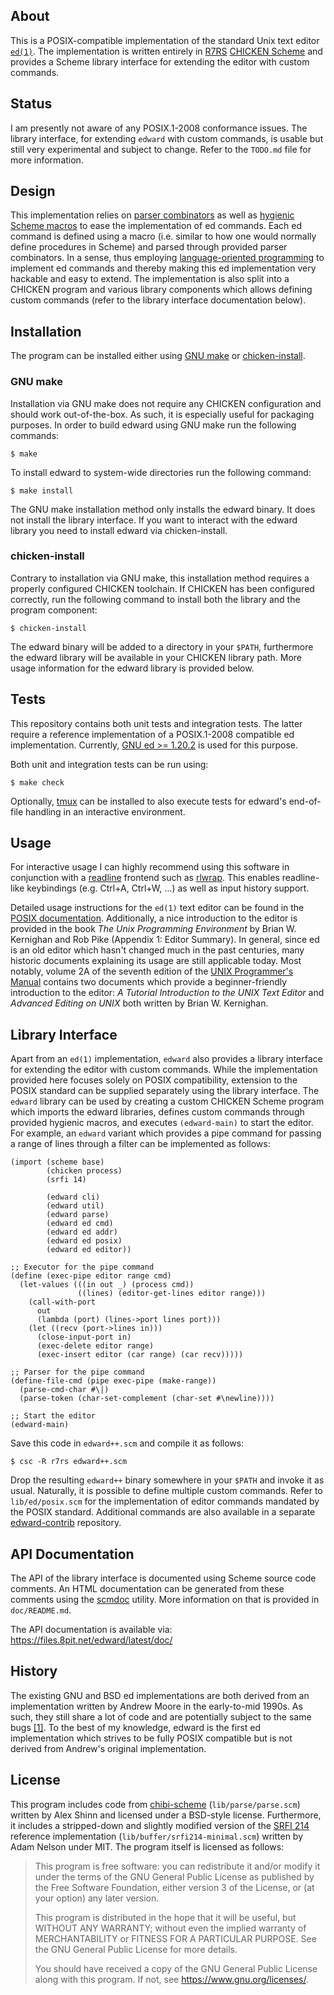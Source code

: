 ## About

This is a POSIX-compatible implementation of the standard Unix text
editor [`ed(1)`][ed posix]. The implementation is written entirely in
[R7RS][r7rs] [CHICKEN Scheme][chicken] and provides a Scheme library
interface for extending the editor with custom commands.

## Status

I am presently not aware of any POSIX.1-2008 conformance issues. The
library interface, for extending `edward` with custom commands, is
usable but still very experimental and subject to change. Refer to
the `TODO.md` file for more information.

## Design

This implementation relies on [parser combinators][parser combinators]
as well as [hygienic Scheme macros][hygienic macros] to ease the
implementation of ed commands. Each ed command is defined using a macro
(i.e. similar to how one would normally define procedures in Scheme) and
parsed through provided parser combinators. In a sense, thus employing
[language-oriented programming][language-oriented programming] to
implement ed commands and thereby making this ed implementation very
hackable and easy to extend. The implementation is also split into a
CHICKEN program and various library components which allows defining
custom commands (refer to the library interface documentation below).

## Installation

The program can be installed either using [GNU make][gnu make] or
[chicken-install][chicken egg-install].

### GNU make

Installation via GNU make does not require any CHICKEN configuration
and should work out-of-the-box. As such, it is especially useful for
packaging purposes. In order to build edward using GNU make run the
following commands:

	$ make

To install edward to system-wide directories run the following command:

	$ make install

The GNU make installation method only installs the edward binary. It
does not install the library interface. If you want to interact with
the edward library you need to install edward via chicken-install.

### chicken-install

Contrary to installation via GNU make, this installation method requires
a properly configured CHICKEN toolchain. If CHICKEN has been configured
correctly, run the following command to install both the library and the
program component:

	$ chicken-install

The edward binary will be added to a directory in your `$PATH`,
furthermore the edward library will be available in your CHICKEN library
path. More usage information for the edward library is provided below.

## Tests

This repository contains both unit tests and integration tests. The
latter require a reference implementation of a POSIX.1-2008 compatible
ed implementation. Currently, [GNU ed >= 1.20.2][gnu ed] is used for this
purpose.

Both unit and integration tests can be run using:

	$ make check

Optionally, [tmux][tmux web] can be installed to also execute tests for
edward's end-of-file handling in an interactive environment.

## Usage

For interactive usage I can highly recommend using this software in
conjunction with a [readline][GNU readline] frontend such as
[rlwrap][rlwrap github]. This enables readline-like keybindings (e.g.
Ctrl+A, Ctrl+W, …) as well as input history support.

Detailed usage instructions for the `ed(1)` text editor can be found in
the [POSIX documentation][ed posix]. Additionally, a nice introduction
to the editor is provided in the book *The Unix Programming Environment*
by Brian W. Kernighan and Rob Pike (Appendix 1: Editor Summary). In
general, since ed is an old editor which hasn't changed much in the past
centuries, many historic documents explaining its usage are still
applicable today. Most notably, volume 2A of the seventh edition of the
[UNIX Programmer's Manual][unix v7vol2a] contains two documents which
provide a beginner-friendly introduction to the editor: *A Tutorial
Introduction to the UNIX Text Editor* and *Advanced Editing on UNIX*
both written by Brian W. Kernighan.

## Library Interface

Apart from an `ed(1)` implementation, `edward` also provides a library
interface for extending the editor with custom commands. While the
implementation provided here focuses solely on POSIX compatibility,
extension to the POSIX standard can be supplied separately using the
library interface. The `edward` library can be used by creating a custom
CHICKEN Scheme program which imports the edward libraries, defines
custom commands through provided hygienic macros, and executes
`(edward-main)` to start the editor. For example, an `edward` variant
which provides a pipe command for passing a range of lines through
a filter can be implemented as follows:

	(import (scheme base)
	        (chicken process)
	        (srfi 14)
	
	        (edward cli)
	        (edward util)
	        (edward parse)
	        (edward ed cmd)
	        (edward ed addr)
	        (edward ed posix)
	        (edward ed editor))
	
	;; Executor for the pipe command
	(define (exec-pipe editor range cmd)
	  (let-values (((in out _) (process cmd))
	               ((lines) (editor-get-lines editor range)))
	    (call-with-port
	      out
	      (lambda (port) (lines->port lines port)))
	    (let ((recv (port->lines in)))
	      (close-input-port in)
	      (exec-delete editor range)
	      (exec-insert editor (car range) (car recv)))))
	
	;; Parser for the pipe command
	(define-file-cmd (pipe exec-pipe (make-range))
	  (parse-cmd-char #\|)
	  (parse-token (char-set-complement (char-set #\newline))))
	
	;; Start the editor
	(edward-main)

Save this code in `edward++.scm` and compile it as follows:

	$ csc -R r7rs edward++.scm

Drop the resulting `edward++` binary somewhere in your `$PATH` and
invoke it as usual. Naturally, it is possible to define multiple custom
commands. Refer to `lib/ed/posix.scm` for the implementation of editor
commands mandated by the POSIX standard. Additional commands are also
available in a separate [edward-contrib][edward-contrib github]
repository.

## API Documentation

The API of the library interface is documented using Scheme source code
comments. An HTML documentation can be generated from these comments
using the [scmdoc][scmdoc github] utility. More information on that
is provided in `doc/README.md`.

The API documentation is available via: https://files.8pit.net/edward/latest/doc/

## History

The existing GNU and BSD ed implementations are both derived from an
implementation written by Andrew Moore in the early-to-mid 1990s. As
such, they still share a lot of code and are potentially subject to the
same bugs [\[1\]][ed history]. To the best of my knowledge, edward is
the first ed implementation which strives to be fully POSIX compatible
but is not derived from Andrew's original implementation.

## License

This program includes code from [chibi-scheme][chibi-scheme github]
(`lib/parse/parse.scm`) written by Alex Shinn and licensed under a
BSD-style license. Furthermore, it includes a stripped-down and slightly
modified version of the [SRFI 214][srfi 214] reference implementation
(`lib/buffer/srfi214-minimal.scm`) written by Adam Nelson under MIT.
The program itself is licensed as follows:

> This program is free software: you can redistribute it and/or modify it
> under the terms of the GNU General Public License as published by the
> Free Software Foundation, either version 3 of the License, or (at your
> option) any later version.
>
> This program is distributed in the hope that it will be useful, but
> WITHOUT ANY WARRANTY; without even the implied warranty of
> MERCHANTABILITY or FITNESS FOR A PARTICULAR PURPOSE. See the GNU General
> Public License for more details.
>
> You should have received a copy of the GNU General Public License along
> with this program. If not, see <https://www.gnu.org/licenses/>.

[ed posix]: https://pubs.opengroup.org/onlinepubs/9699919799/utilities/ed.html
[gnu make]: https://www.gnu.org/software/make/
[chicken]: https://call-cc.org
[chicken egg-install]: https://wiki.call-cc.org/man/5/Extensions#installing-eggs
[chicken matchable]: https://wiki.call-cc.org/eggref/5/matchable
[chicken posix-regex]: https://wiki.call-cc.org/eggref/5/posix-regex
[chicken process signal]: https://api.call-cc.org/5/doc/chicken/process/signal
[gnu ed]: https://www.gnu.org/software/ed/
[srfi]: https://srfi.schemers.org/
[srfi 204]: https://srfi.schemers.org/srfi-204/
[srfi 214]: https://srfi.schemers.org/srfi-214/
[r7rs]: https://small.r7rs.org/
[parser combinators]: https://en.wikipedia.org/wiki/Parser_combinator
[GNU readline]: https://tiswww.cwru.edu/php/chet/readline/rltop.html
[rlwrap github]: https://github.com/hanslub42/rlwrap
[unix v7vol2a]: https://s3.amazonaws.com/plan9-bell-labs/7thEdMan/v7vol2a.pdf
[hygienic macros]: https://doi.org/10.1145/319838.319859
[language-oriented programming]: https://doi.org/10.1145/3127323
[ed history]: https://lists.gnu.org/archive/html/bug-ed/2021-12/msg00001.html
[tmux web]: https://tmux.github.io
[scmdoc github]: https://github.com/nmeum/scmdoc
[edward-contrib github]: https://github.com/nmeum/edward-contrib
[chibi-scheme github]: https://github.com/ashinn/chibi-scheme
